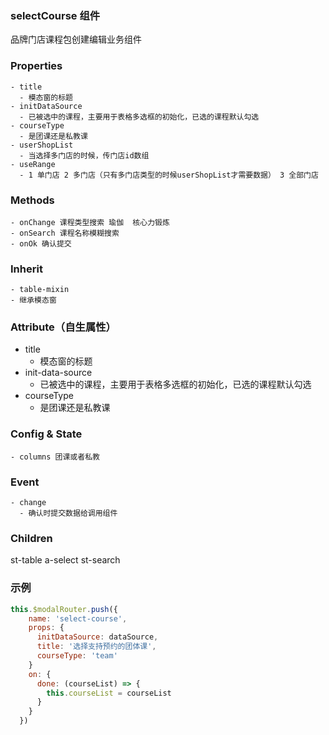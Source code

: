 ### selectCourse 组件

品牌门店课程包创建编辑业务组件
### Properties
    - title
      - 模态窗的标题
    - initDataSource
      - 已被选中的课程，主要用于表格多选框的初始化，已选的课程默认勾选
    - courseType
      - 是团课还是私教课
    - userShopList
      - 当选择多门店的时候，传门店id数组
    - useRange
      - 1 单门店 2 多门店（只有多门店类型的时候userShopList才需要数据） 3 全部门店
### Methods
    - onChange 课程类型搜索 瑜伽  核心力锻炼
    - onSearch 课程名称模糊搜索
    - onOk 确认提交
### Inherit
    - table-mixin
    - 继承模态窗
### Attribute（自生属性）
  - title
      - 模态窗的标题
  - init-data-source
      - 已被选中的课程，主要用于表格多选框的初始化，已选的课程默认勾选
  - courseType
      - 是团课还是私教课
### Config & State
    - columns 团课或者私教
### Event
    - change
      - 确认时提交数据给调用组件
### Children
  st-table
  a-select
  st-search
### 示例

```js
this.$modalRouter.push({
    name: 'select-course',
    props: {
      initDataSource: dataSource,
      title: '选择支持预约的团体课',
      courseType: 'team'
    }
    on: {
      done: (courseList) => {
        this.courseList = courseList
      }
    }
  })
```
